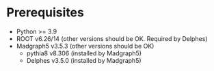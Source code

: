 # Prerequisites

- Python >= 3.9
- ROOT v6.26/14 (other versions should be OK. Required by Delphes)
- Madgraph5 v3.5.3 (other versions should be OK)
    - pythia8 v8.306 (installed by Madgraph5)
    - Delphes v3.5.0 (installed by Madgraph5)
